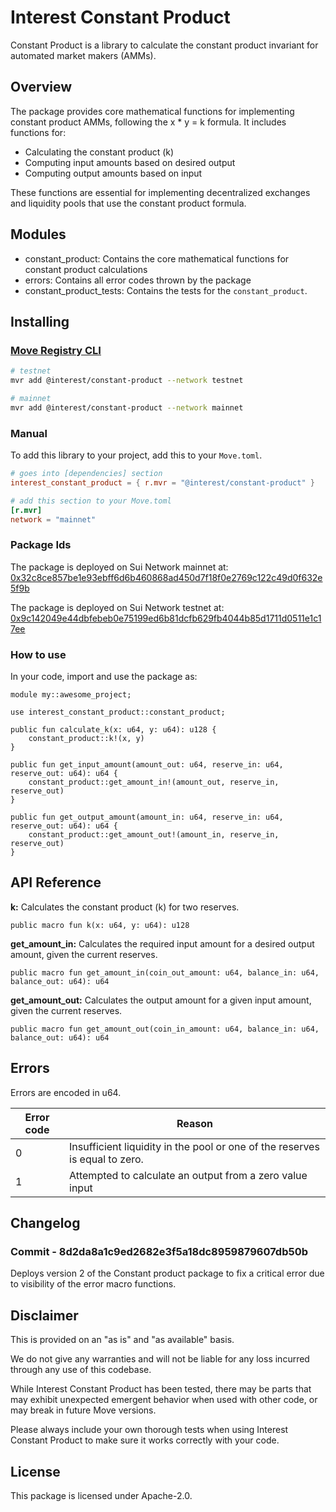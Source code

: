 # Interest Constant Product

Constant Product is a library to calculate the constant product invariant for automated market makers (AMMs).

## Overview

The package provides core mathematical functions for implementing constant product AMMs, following the x \* y = k formula. It includes functions for:

-   Calculating the constant product (k)
-   Computing input amounts based on desired output
-   Computing output amounts based on input

These functions are essential for implementing decentralized exchanges and liquidity pools that use the constant product formula.

## Modules

-   constant_product: Contains the core mathematical functions for constant product calculations
-   errors: Contains all error codes thrown by the package
-   constant_product_tests: Contains the tests for the `constant_product`.

## Installing

### [Move Registry CLI](https://docs.suins.io/move-registry)

```bash
# testnet
mvr add @interest/constant-product --network testnet

# mainnet
mvr add @interest/constant-product --network mainnet
```

### Manual

To add this library to your project, add this to your `Move.toml`.

```toml
# goes into [dependencies] section
interest_constant_product = { r.mvr = "@interest/constant-product" }

# add this section to your Move.toml
[r.mvr]
network = "mainnet"
```

### Package Ids

The package is deployed on Sui Network mainnet at: [0x32c8ce857be1e93ebff6d6b460868ad450d7f18f0e2769c122c49d0f632e5f9b](https://suiscan.xyz/mainnet/object/0x32c8ce857be1e93ebff6d6b460868ad450d7f18f0e2769c122c49d0f632e5f9b/contracts)

The package is deployed on Sui Network testnet at: [0x9c142049e44dbfebeb0e75199ed6b81dcfb629fb4044b85d1711d0511e1c17ee](https://suiscan.xyz/testnet/object/0x9c142049e44dbfebeb0e75199ed6b81dcfb629fb4044b85d1711d0511e1c17ee/contracts)

### How to use

In your code, import and use the package as:

```move
module my::awesome_project;

use interest_constant_product::constant_product;

public fun calculate_k(x: u64, y: u64): u128 {
    constant_product::k!(x, y)
}

public fun get_input_amount(amount_out: u64, reserve_in: u64, reserve_out: u64): u64 {
    constant_product::get_amount_in!(amount_out, reserve_in, reserve_out)
}

public fun get_output_amount(amount_in: u64, reserve_in: u64, reserve_out: u64): u64 {
    constant_product::get_amount_out!(amount_in, reserve_in, reserve_out)
}
```

## API Reference

**k:** Calculates the constant product (k) for two reserves.

```move
public macro fun k(x: u64, y: u64): u128
```

**get_amount_in:** Calculates the required input amount for a desired output amount, given the current reserves.

```move
public macro fun get_amount_in(coin_out_amount: u64, balance_in: u64, balance_out: u64): u64
```

**get_amount_out:** Calculates the output amount for a given input amount, given the current reserves.

```move
public macro fun get_amount_out(coin_in_amount: u64, balance_in: u64, balance_out: u64): u64
```

## Errors

Errors are encoded in u64.

| Error code | Reason                                                                      |
| ---------- | --------------------------------------------------------------------------- |
| 0          | Insufficient liquidity in the pool or one of the reserves is equal to zero. |
| 1          | Attempted to calculate an output from a zero value input                    |

## Changelog

### Commit - 8d2da8a1c9ed2682e3f5a18dc8959879607db50b

Deploys version 2 of the Constant product package to fix a critical error due to visibility of the error macro functions.

## Disclaimer

This is provided on an "as is" and "as available" basis.

We do not give any warranties and will not be liable for any loss incurred through any use of this codebase.

While Interest Constant Product has been tested, there may be parts that may exhibit unexpected emergent behavior when used with other code, or may break in future Move versions.

Please always include your own thorough tests when using Interest Constant Product to make sure it works correctly with your code.

## License

This package is licensed under Apache-2.0.
